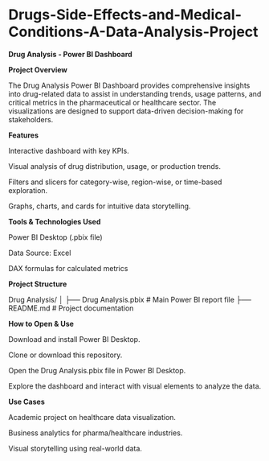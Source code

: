 # Drugs-Side-Effects-and-Medical-Conditions-A-Data-Analysis-Project

**Drug Analysis - Power BI Dashboard**


**Project Overview**

The Drug Analysis Power BI Dashboard provides comprehensive insights into drug-related data to assist in understanding trends, usage patterns, and critical metrics in the pharmaceutical or healthcare sector. The visualizations are designed to support data-driven decision-making for stakeholders.


**Features**

Interactive dashboard with key KPIs.

Visual analysis of drug distribution, usage, or production trends.

Filters and slicers for category-wise, region-wise, or time-based exploration.

Graphs, charts, and cards for intuitive data storytelling.


**Tools & Technologies Used**

Power BI Desktop (.pbix file)

Data Source: Excel

DAX formulas for calculated metrics


**Project Structure**

Drug Analysis/
│
├── Drug Analysis.pbix           # Main Power BI report file
├── README.md                    # Project documentation 


**How to Open & Use**

Download and install Power BI Desktop.

Clone or download this repository.

Open the Drug Analysis.pbix file in Power BI Desktop.

Explore the dashboard and interact with visual elements to analyze the data.


**Use Cases**

Academic project on healthcare data visualization.

Business analytics for pharma/healthcare industries.

Visual storytelling using real-world data.

